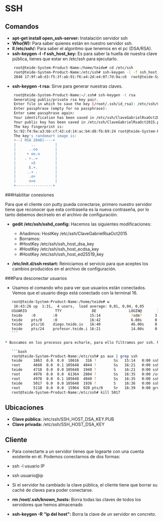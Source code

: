 SSH
=====
 
Comandos
----------

 * **apt-get install open_ssh-server:** Instalación servidor ssh
 * **Who(W):** Para saber quienes están en nuestro servidor ssh.
 * **ll /etc/ssh/:** Para saber el algoritmo que tenemos en el pc (DSA/RSA).
 * **ssh-keygen -l -f ssh_host_key:** Es para saber la huella de nuestra clave pública, tienes que estar en /etc/ssh para ejecutarlo.
 
 ```bash
     root@teide-System-Product-Name:/home/teide# cd /etc/ssh
     root@teide-System-Product-Name:/etc/ssh# ssh-keygen -l -f ssh_host_rsa_key
     2048 17:9f:a0:d3:f5:3f:ab:91:f6:a4:2d:e4:07:7d:9a:c6  root@teide-System-Product-Name (RSA)
 ```
 
 * **ssh-keygen -t rsa:** Sirve para generar nuestras claves.

 ```bash
     root@teide-System-Product-Name:~/.ssh# ssh-keygen -t rsa
     Generating public/private rsa key pair.
     Enter file in which to save the key (/root/.ssh/id_rsa): /etc/ssh/ClaveGabrielRsaOct2015
     Enter passphrase (empty for no passphrase):
     Enter same passphrase again:
     Your identification has been saved in /etc/ssh/ClaveGabrielRsaOct2015.
     Your public key has been saved in /etc/ssh/ClaveGabrielRsaOct2015.pub.
     The key fingerprint is:
     5c:92:f4:9a:a3:bb:cf:42:cd:14:ac:b4:d8:fb:69:24 root@teide-System-Product-Name
     The key's randomart image is:
     +--[ RSA 2048]----+
     |       ..         |
     |      ..oo        |
     |     + oo.o       |
     |    . +..=        |
     |       =S         |
     |      E.+.        |
     |     ..+ .        |
     |      .o+         |
     |      o=o         |
     +-----------------+
 ```
 
###Habilitar conexiones 

Para que el cliente con putty pueda conectarse, primero nuestro servidor tiene que reconocer que esta contraseña es la nueva contraseña, por lo tanto debemos decírselo en el archivo de configuración.

* **gedit /etc/ssh/sshd_config:** Hacemos las siguientes modificaciones:
    - Añadimos: HostKey /etc/ssh/ClaveGabrielRsaOct2015
    - Borramos:
     - \#HostKey /etc/ssh/ssh_host_dsa_key
     - \#HostKey /etc/ssh/ssh_host_ecdsa_key
     - \#HostKey /etc/ssh/ssh_host_ed25519_key


 * **/etc/init.d/ssh restart:** Reiniciamos el servicio para que aceptes los cambios producidos en el archivo de configuración.

###Para desconectar usuarios
 
* Usamos el comando who para ver que usuarios están conectados. Vemos que el usuario diego está conectado con la terminal 16.
 
 ```bash
    root@teide-System-Product-Name:/home/teide# w
     16:43:26 up  1:31,  4 users,  load average: 0,01, 0,04, 0,05
    USUARIO             TTY              DE               LOGIN@       IDLE     JCPU    PCPU WHAT
    teide    :0        :0               15:14              ?xdm?      3:19      0.16s   init --user
    teide    pts/0     :0               16:42              6.00s      0.07s     0.53s   gnome-terminal
    teide    pts/16    diego.teide.iv   16:40              46.00s     0.06s     0.06s   -bash
    teide    pts/24    profesor.teide.i 16:21              14.00s     0.06s     0.06s   -bash
    ```
    
* Buscamos en los procesos para echarle, para ello filtramos por ssh. Matamos el proceso 5017 ya que es la terminal que está usando Diego.
    
    ```bash
    root@teide-System-Product-Name:/etc/ssh# ps aux | grep ssh
    teide     1863  0.0  0.0  10616   316 ?        Ss   15:14   0:00 ssh-agent -s
    root      4660  0.0  0.1 105648  4044 ?        Ss   16:21   0:00 sshd: teide [priv]  
    teide     4718  0.0  0.0 105648  1940 ?        S    16:21   0:00 sshd: teide@pts/24  
    root      4976  0.0  0.0  61364  2884 ?        Ss   16:35   0:00 /usr/sbin/sshd -D
    root      4978  0.0  0.1 105648  4040 ?        Ss   16:35   0:00 sshd: teide [priv]  
    teide     5017  0.0  0.0 105648  1936 ?        S    16:36   0:00 sshd: teide@pts/16
    root      5118  0.0  0.0  15964  920 pts/0     S+   16:39   0:00 grep --color=auto ssh
    root@teide-System-Product-Name:/etc/ssh# kill 5017
 ```
 
Ubicaciones
--------------
 
  * **Clave pública:** /etc/ssh/SSH_HOST_DSA_KEY.PUB
  * **Clave privada:** /etc/ssh/SSH_HOST_DSA_KEY
  
Cliente
---------

* Para conectarte a un servidor tienes que logearte con una cuenta existente en él. Podemos conectarnos de dos formas:
 * ssh -l usuario IP
 * ssh usuario@ip
* Si el servidor ha cambiado la clave pública, el cliente tiene que borrar su caché de claves para poder conectarse.
 
 * **rm /root/.ssh/known_hosts:** Borra todas las claves de todos los servidores que hemos almacenado
 * **ssh-keygen -R “ip del host":** Borra la clave de un servidor en concreto.

